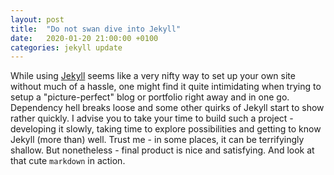 ```yaml
---
layout: post
title:  "Do not swan dive into Jekyll"
date:   2020-01-20 21:00:00 +0100
categories: jekyll update
---
```


While using [Jekyll][jekyll] seems like a very nifty way to set up your own site without much of a hassle, one might find it quite intimidating when trying to setup a "picture-perfect" blog or portfolio right away and in one go. Dependency hell breaks loose and some other quirks of Jekyll start to show rather quickly.
I advise you to take your time to build such a project - developing it slowly, taking time to explore possibilities and getting to know Jekyll (more than) well.
Trust me - in some places, it can be terrifyingly shallow.
But nonetheless - final product is nice and satisfying.
And look at that cute `markdown` in action.

[jekyll]: https://jekyllrb.com/docs/home
